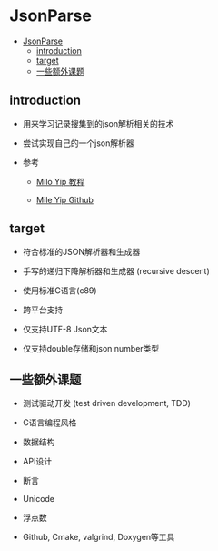 # JsonParse

- [JsonParse](#jsonparse)
  - [introduction](#introduction)
  - [target](#target)
  - [一些额外课题](#一些额外课题)

## introduction

- 用来学习记录搜集到的json解析相关的技术

- 尝试实现自己的一个json解析器

- 参考

  - [Milo Yip 教程](https://zhuanlan.zhihu.com/p/22457315)

  - [Mile Yip Github](https://github.com/miloyip/json-tutorial)

## target

- 符合标准的JSON解析器和生成器

- 手写的递归下降解析器和生成器 (recursive descent)

- 使用标准C语言(c89)

- 跨平台支持

- 仅支持UTF-8 Json文本

- 仅支持double存储和json number类型

## 一些额外课题

- 测试驱动开发 (test driven development, TDD)

- C语言编程风格

- 数据结构

- API设计

- 断言

- Unicode

- 浮点数

- Github, Cmake, valgrind, Doxygen等工具